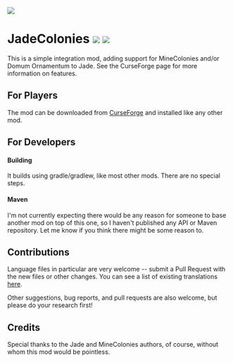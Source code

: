 ![](src/main/resources/logo.png)
# JadeColonies [![](http://cf.way2muchnoise.eu/882310.svg)](https://www.curseforge.com/minecraft/mc-mods/jadecolonies) [![](http://cf.way2muchnoise.eu/versions/882310.svg)](https://www.curseforge.com/minecraft/mc-mods/jadecolonies)

This is a simple integration mod, adding support for MineColonies and/or Domum Ornamentum to Jade.  See the CurseForge page for more information on features.

## For Players

The mod can be downloaded from [CurseForge](https://www.curseforge.com/minecraft/mc-mods/jadecolonies) and installed like any other mod.

## For Developers

#### Building

It builds using gradle/gradlew, like most other mods.  There are no special steps.

#### Maven

I'm not currently expecting there would be any reason for someone to base another mod on top of this one, so I haven't published any API or Maven repository.  Let me know if you think there might be some reason to. 

## Contributions

Language files in particular are very welcome -- submit a Pull Request with the new files or other changes.  You can see a list of existing translations [here](src/main/resources/assets/jadecolonies/lang).

Other suggestions, bug reports, and pull requests are also welcome, but please do your research first!

## Credits

Special thanks to the Jade and MineColonies authors, of course, without whom this mod would be pointless.
